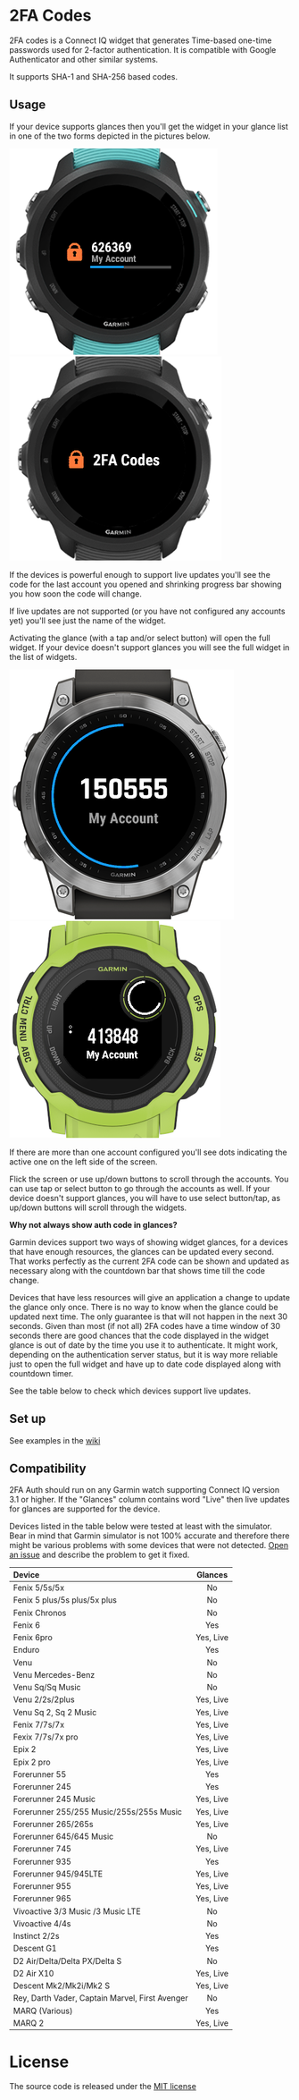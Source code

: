 # 2FA Codes

2FA codes is a Connect IQ widget that generates Time-based one-time passwords used for 2-factor authentication. It is compatible with Google Authenticator and other similar systems.

It supports SHA-1 and SHA-256 based codes.

## Usage

If your device supports glances then you'll get the widget in your glance list in one of the two forms
depicted in the pictures below.

![](img/screens/live-update-glance.png) ![](img/screens/non-live-update-glance.png)

If the devices is powerful enough to support live updates you'll see the code for the last account you
opened and shrinking progress bar showing you how soon the code will change.

If live updates are not supported (or you have not configured any accounts yet) you'll see just the name
of the widget.

Activating the glance (with a tap and/or select button) will open the full widget. If your device doesn't support glances you will see the full widget in the list of widgets.

![](img/screens/main-widget.png) ![](img/screens/instinct2.png)

If there are more than one account configured you'll see dots indicating the active one on the left side of the screen.

Flick the screen or use up/down buttons to scroll through the accounts. You can use tap or select button to go through the accounts as well. If your device doesn't support glances, you will have to use select button/tap, as up/down buttons will scroll through the widgets.

**Why not always show auth code in glances?**

Garmin devices support two ways of showing widget glances, for a devices that have enough resources, the glances can be updated every second. That works perfectly as the current 2FA code can be shown and updated as necessary along with the countdown bar that shows time till the code change.

Devices that have less resources will give an application a change to update the glance only once. There is no way to know when the glance could be updated next time. The only guarantee is that will not happen in the next 30 seconds. Given than most (if not all) 2FA codes have a time window of 30 seconds there are good chances that the code displayed in the widget glance is out of date by the time you use it to authenticate. It might work, depending on the authentication server status, but it is way more reliable just to open the full widget and have up to date code displayed along with countdown timer.

See the table below to check which devices support live updates.

## Set up

See examples in the [wiki](https://github.com/uaraven/otpauth-ciq/wiki)

## Compatibility

2FA Auth should run on any Garmin watch supporting Connect IQ version 3.1 or higher.
If the "Glances" column contains word "Live" then live updates for glances are supported for the device.

Devices listed in the table below were tested at least with the simulator. Bear in mind that Garmin simulator is not 100% accurate and therefore there might be various problems with some devices that were not detected. [Open an issue](<(https://github.com/uaraven/otpauth-ciq/issues)>) and describe the problem to get it fixed.

| Device                                          |  Glances  |
| :---------------------------------------------- | :-------: |
| Fenix 5/5s/5x                                   |    No     |
| Fenix 5 plus/5s plus/5x plus                    |    No     |
| Fenix Chronos                                   |    No     |
| Fenix 6                                         |    Yes    |
| Fenix 6pro                                      | Yes, Live |
| Enduro                                          |    Yes    |
| Venu                                            |    No     |
| Venu Mercedes-Benz                              |    No     |
| Venu Sq/Sq Music                                |    No     |
| Venu 2/2s/2plus                                 | Yes, Live |
| Venu Sq 2, Sq 2 Music                           | Yes, Live |
| Fenix 7/7s/7x                                   | Yes, Live |
| Fexix 7/7s/7x pro                               | Yes, Live |
| Epix 2                                          | Yes, Live |
| Epix 2 pro                                      | Yes, Live |
| Forerunner 55                                   |    Yes    |
| Forerunner 245                                  |    Yes    |
| Forerunner 245 Music                            | Yes, Live |
| Forerunner 255/255 Music/255s/255s Music        | Yes, Live |
| Forerunner 265/265s                             | Yes, Live |
| Forerunner 645/645 Music                        |    No     |
| Forerunner 745                                  | Yes, Live |
| Forerunner 935                                  |    Yes    |
| Forerunner 945/945LTE                           | Yes, Live |
| Forerunner 955                                  | Yes, Live |
| Forerunner 965                                  | Yes, Live |
| Vivoactive 3/3 Music /3 Music LTE               |    No     |
| Vivoactive 4/4s                                 |    No     |
| Instinct 2/2s                                   |    Yes    |
| Descent G1                                      |    Yes    |
| D2 Air/Delta/Delta PX/Delta S                   |    No     |
| D2 Air X10                                      | Yes, Live |
| Descent Mk2/Mk2i/Mk2 S                          | Yes, Live |
| Rey, Darth Vader, Captain Marvel, First Avenger |    No     |
| MARQ (Various)                                  |    Yes    |
| MARQ 2                                          | Yes, Live |

# License

The source code is released under the [MIT license](license.md)

